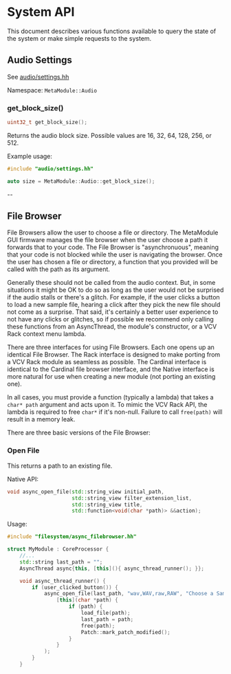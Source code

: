 # System API

This document describes various functions available to query the state of the system or
make simple requests to the system.

## Audio Settings

See [audio/settings.hh](../core-interface/audio/settings.hh)

Namespace: `MetaModule::Audio`

### get_block_size()

```c++
uint32_t get_block_size();
```

Returns the audio block size. Possible values are 16, 32, 64, 128, 256, or 512.

Example usage:

```c++
#include "audio/settings.hh"

auto size = MetaModule::Audio::get_block_size();
```

-- 

## File Browser

File Browsers allow the user to choose a file or directory. The MetaModule
GUI firmware manages the file browser when the user choose a path it forwards that
to your code. 
The File Browser is "asynchronuous", meaning that your code is not blocked while
the user is navigating the browser. Once the user has chosen a file or directory,
a function that you provided will be called with the path as its argument.

Generally these should not be called from the audio context.
But, in some situations it might be OK to do so as long as the user would not
be surprised if the audio stalls or there's a glitch. For example, if the user
clicks a button to load a new sample file, hearing a click after they pick
the new file should not come as a surprise. That said, it's certainly a better
user experience to not have any clicks or glitches, so if possible we recommend
only calling these functions from an AsyncThread, the module's constructor, or
a VCV Rack context menu lambda.

There are three interfaces for using File Browsers. Each one opens up an identical 
File Browser. The Rack interface is designed to make porting from a VCV Rack
module as seamless as possible. The Cardinal interface is identical to the
Cardinal file browser interface, and the Native interface is more natural for
use when creating a new module (not porting an existing one).

In all cases, you must provide a function (typically a lambda) that takes a `char* path` 
argument and acts upon it. To mimic the VCV Rack API, the lambda is required to
free `char*` if it's non-null. Failure to call `free(path)` will result in a memory leak.


There are three basic versions of the File Browser:

### Open File

This returns a path to an existing file.

Native API:

```c++
void async_open_file(std::string_view initial_path,
					 std::string_view filter_extension_list,
					 std::string_view title,
					 std::function<void(char *path)> &&action);
```

Usage:

```c++
#include "filesystem/async_filebrowser.hh"

struct MyModule : CoreProcessor {
    //...
    std::string last_path = "";
    AsyncThread async{this, [this](){ async_thread_runner(); }};

    void async_thread_runner() {
        if (user_clicked_button()) {
            async_open_file(last_path, "wav,WAV,raw,RAW", "Choose a Sample File", 
                [this](char *path) {
                    if (path) {
                        load_file(path);
                        last_path = path;
                        free(path);
                        Patch::mark_patch_modified();
                    }
                }
            );
        }
    }

```
